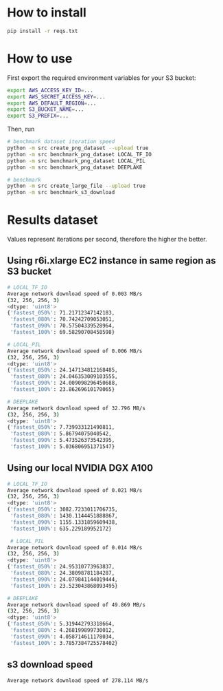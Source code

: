 # How to install

```bash
pip install -r reqs.txt
```

# How to use

First export the required environment variables for your S3 bucket:

```bash
export AWS_ACCESS_KEY_ID=...
export AWS_SECRET_ACCESS_KEY=...
export AWS_DEFAULT_REGION=...
export S3_BUCKET_NAME=...
export S3_PREFIX=...
```

Then, run

```bash
# benchmark dataset iteration speed
python -m src create_png_dataset --upload true
python -m src benchmark_png_dataset LOCAL_TF_IO
python -m src benchmark_png_dataset LOCAL_PIL
python -m src benchmark_png_dataset DEEPLAKE

# benchmark
python -m src create_large_file --upload true
python -m src benchmark_s3_download
```

# Results dataset

Values represent iterations per second, therefore the higher the better.

## Using r6i.xlarge EC2 instance in same region as S3 bucket

```bash
# LOCAL_TF_IO
Average network download speed of 0.003 MB/s
(32, 256, 256, 3)
<dtype: 'uint8'>
{'fastest_050%': 71.21712347142183,
 'fastest_080%': 70.74242709053051,
 'fastest_090%': 70.57504339528964,
 'fastest_100%': 69.58290708458598}

# LOCAL_PIL
Average network download speed of 0.006 MB/s
(32, 256, 256, 3)
<dtype: 'uint8'>
{'fastest_050%': 24.147134812168485,
 'fastest_080%': 24.046353009103555,
 'fastest_090%': 24.009098296450688,
 'fastest_100%': 23.86269610170065}

# DEEPLAKE
Average network download speed of 32.796 MB/s
(32, 256, 256, 3)
<dtype: 'uint8'>
{'fastest_050%': 7.739933121490811,
 'fastest_080%': 5.86794075040542,
 'fastest_090%': 5.473526373542395,
 'fastest_100%': 5.036806951371547}
```

## Using our local NVIDIA DGX A100

```bash
# LOCAL_TF_IO
Average network download speed of 0.021 MB/s
(32, 256, 256, 3)
<dtype: 'uint8'>
{'fastest_050%': 3082.7233011706735,
 'fastest_080%': 1430.1144451888867,
 'fastest_090%': 1155.1331859609438,
 'fastest_100%': 635.229189952172}

 # LOCAL_PIL
Average network download speed of 0.014 MB/s
(32, 256, 256, 3)
<dtype: 'uint8'>
{'fastest_050%': 24.95310773963837,
 'fastest_080%': 24.38098781184287,
 'fastest_090%': 24.079841144019444,
 'fastest_100%': 23.523043868093495}

# DEEPLAKE
Average network download speed of 49.869 MB/s
(32, 256, 256, 3)
<dtype: 'uint8'>
{'fastest_050%': 5.319442793318664,
 'fastest_080%': 4.268199899730012,
 'fastest_090%': 4.058714611178034,
 'fastest_100%': 3.7857384725578402}
```

## s3 download speed

```
Average network download speed of 278.114 MB/s
```
